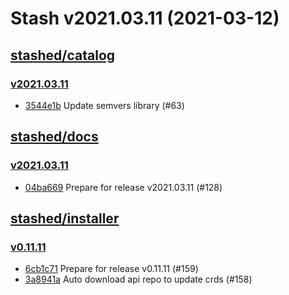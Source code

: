 # Stash v2021.03.11 (2021-03-12)


## [stashed/catalog](https://github.com/stashed/catalog)

### [v2021.03.11](https://github.com/stashed/catalog/releases/tag/v2021.03.11)

- [3544e1b](https://github.com/stashed/catalog/commit/3544e1b) Update semvers library (#63)



## [stashed/docs](https://github.com/stashed/docs)

### [v2021.03.11](https://github.com/stashed/docs/releases/tag/v2021.03.11)

- [04ba669](https://github.com/stashed/docs/commit/04ba669) Prepare for release v2021.03.11 (#128)



## [stashed/installer](https://github.com/stashed/installer)

### [v0.11.11](https://github.com/stashed/installer/releases/tag/v0.11.11)

- [6cb1c71](https://github.com/stashed/installer/commit/6cb1c71) Prepare for release v0.11.11 (#159)
- [3a8941a](https://github.com/stashed/installer/commit/3a8941a) Auto download api repo to update crds (#158)



